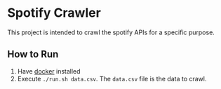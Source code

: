 # Spotify Crawler

This project is intended to crawl the spotify APIs for a specific purpose.

## How to Run

1. Have [docker](https://docs.docker.com/install/) installed
2. Execute `./run.sh data.csv`. The `data.csv` file is the data to crawl.